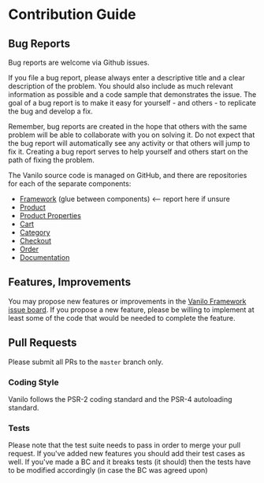 # Contribution Guide

## Bug Reports

Bug reports are welcome via Github issues.

If you file a bug report, please always enter a descriptive title and a
clear description of the problem. You should also include as much relevant
information as possible and a code sample that demonstrates the issue.
The goal of a bug report is to make it easy for yourself - and others -
to replicate the bug and develop a fix.

Remember, bug reports are created in the hope that others with the same
problem will be able to collaborate with you on solving it. Do not
expect that the bug report will automatically see any activity or that
others will jump to fix it. Creating a bug report serves to help
yourself and others start on the path of fixing the problem.

The Vanilo source code is managed on GitHub, and there are repositories
for each of the separate components:

- [Framework](https://github.com/vanilophp/framework) (glue between components) ⟵ report here if unsure
- [Product](https://github.com/vanilophp/product)
- [Product Properties](https://github.com/vanilophp/properties)
- [Cart](https://github.com/vanilophp/cart)
- [Category](https://github.com/vanilophp/category)
- [Checkout](https://github.com/vanilophp/checkout)
- [Order](https://github.com/vanilophp/checkout)
- [Documentation](https://github.com/vanilophp/docs)

## Features, Improvements

You may propose new features or improvements in the [Vanilo Framework
issue board](https://github.com/vanilophp/framework/issues). If you
propose a new feature, please be willing to implement at least some of
the code that would be needed to complete the feature.

## Pull Requests

Please submit all PRs to the `master` branch only.


### Coding Style

Vanilo follows the PSR-2 coding standard and the PSR-4 autoloading standard.

### Tests

Please note that the test suite needs to pass in order to merge your
pull request. If you've added new features you should add their test
cases as well. If you've made a BC and it breaks tests (it should) then
the tests have to be modified accordingly (in case the BC was agreed upon)
